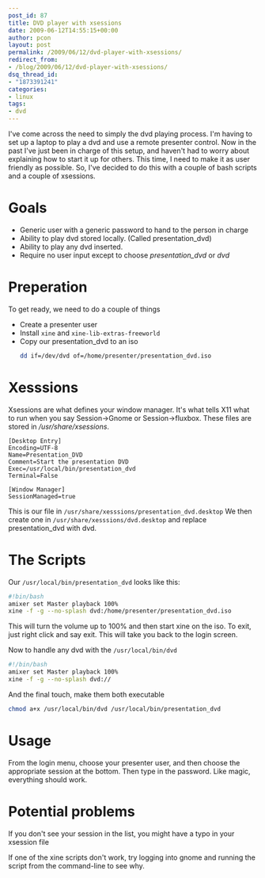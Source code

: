 ```yaml
---
post_id: 87
title: DVD player with xsessions
date: 2009-06-12T14:55:15+00:00
author: pcon
layout: post
permalink: /2009/06/12/dvd-player-with-xsessions/
redirect_from:
- /blog/2009/06/12/dvd-player-with-xsessions/
dsq_thread_id:
- "1873391241"
categories:
- linux
tags:
- dvd
---
```

I've come across the need to simply the dvd playing process.  I'm having to set up a laptop to play a dvd and use a remote presenter control.  Now in the past I've just been in charge of this setup, and haven't had to worry about explaining how to start it up for others.  This time, I need to make it as user friendly as possible.  So, I've decided to do this with a couple of bash scripts and a couple of xsessions.

# Goals

* Generic user with a generic password to hand to the person in charge
* Ability to play dvd stored locally.  (Called presentation_dvd)
* Ability to play any dvd inserted.
* Require no user input except to choose _presentation_dvd_ or _dvd_

<!--more-->

# Preperation

To get ready, we need to do a couple of things
* Create a presenter user
* Install `xine` and `xine-lib-extras-freeworld`
* Copy our presentation_dvd to an iso
  ```bash
  dd if=/dev/dvd of=/home/presenter/presentation_dvd.iso
  ```

# Xesssions

Xsessions are what defines your window manager.  It's what tells X11 what to run when you say Session->Gnome or Session->fluxbox.  These files are stored in _/usr/share/xsessions_.

```
[Desktop Entry]
Encoding=UTF-8
Name=Presentation_DVD
Comment=Start the presentation DVD
Exec=/usr/local/bin/presentation_dvd
Terminal=False

[Window Manager]
SessionManaged=true
```

This is our file in `/usr/share/xesssions/presentation_dvd.desktop` We then create one in `/usr/share/xesssions/dvd.desktop` and replace presentation_dvd with dvd.

# The Scripts

Our `/usr/local/bin/presentation_dvd` looks like this:

```bash
#!bin/bash
amixer set Master playback 100%
xine -f -g --no-splash dvd:/home/presenter/presentation_dvd.iso
```

This will turn the volume up to 100% and then start xine on the iso.  To exit, just right click and say exit.  This will take you back to the login screen.

Now to handle any dvd with the `/usr/local/bin/dvd`

```bash
#!/bin/bash
amixer set Master playback 100%
xine -f -g --no-splash dvd://
```

And the final touch, make them both executable

```bash
chmod a+x /usr/local/bin/dvd /usr/local/bin/presentation_dvd
```

# Usage

From the login menu, choose your presenter user, and then choose the appropriate session at the bottom.  Then type in the password.  Like magic, everything should work.

# Potential problems

If you don't see your session in the list, you might have a typo in your xsession file

If one of the xine scripts don't work, try logging into gnome and running the script from the command-line to see why.